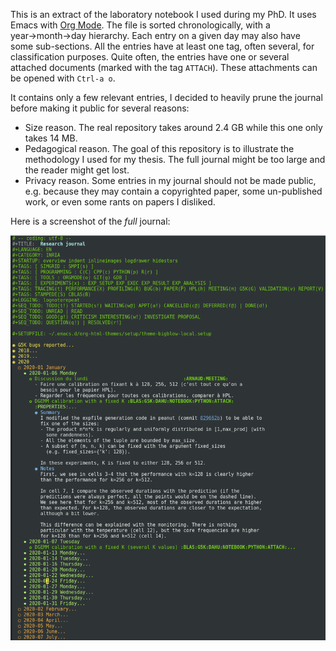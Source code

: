 This is an extract of the laboratory notebook I used during my PhD. It uses Emacs with [Org
Mode](https://orgmode.org/fr/index.html). The file is sorted chronologically, with a year→month→day hierarchy. Each
entry on a given day may also have some sub-sections. All the entries have at least one tag, often several, for
classification purposes. Quite often, the entries have one or several attached documents (marked with the tag `ATTACH`).
These attachments can be opened with `Ctrl-a o`.

It contains only a few relevant entries, I decided to heavily prune the journal before making it public for several
reasons:

- Size reason. The real repository takes around 2.4 GB while this one only takes 14 MB.
- Pedagogical reason. The goal of this repository is to illustrate the methodology I used for my thesis. The full
  journal might be too large and the reader might get lost.
- Privacy reason. Some entries in my journal should not be made public, e.g. because they may contain a copyrighted
  paper, some un-published work, or even some rants on papers I disliked.


Here is a screenshot of the *full* journal:

![Screenshot of my journal](journal_screenshot.png "Screenshot of my journal")
